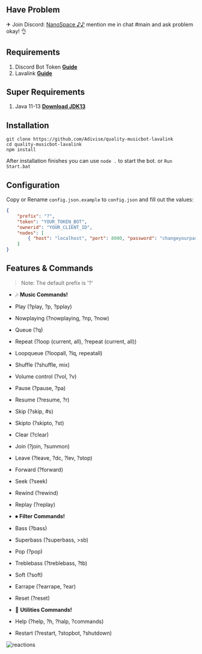 ## Have Problem

✈ Join Discord:  [NanoSpace ♪♪](https://discord.gg/4pk97A2)
   mention me in chat #main and ask problem okay! 👌


## Requirements

1. Discord Bot Token **[Guide](https://discordjs.guide/preparations/setting-up-a-bot-application.html#creating-your-bot)**
2. Lavalink **[Guide](https://github.com/Frederikam/Lavalink)**

## Super Requirements 

1. Java 11-13 **[Download JDK13](https://www.oracle.com/java/technologies/javase-jdk13-downloads.html)**

## Installation

```
git clone https://github.com/Adivise/quality-musicbot-lavalink
cd quality-musicbot-lavalink
npm install
```
After installation finishes you can use `node .` to start the bot. or `Run Start.bat`

## Configuration

Copy or Rename `config.json.example` to `config.json` and fill out the values:

```json
{
	"prefix": "?",
	"token": "YOUR_TOKEN_BOT",
	"ownerid": "YOUR_CLIENT_ID",
	"nodes": [
		{ "host": "localhost", "port": 8000, "password": "changeyourpassword" }
	]
}
```

## Features & Commands

> Note: The default prefix is '?'

* 🎶 **Music Commands!**
* Play (?play, ?p, ?pplay)
* Nowplaying (?nowplaying, ?np, ?now)
* Queue (?q)
* Repeat (?loop (current, all), ?repeat (current, all))
* Loopqueue (?loopall, ?lq, repeatall)
* Shuffle (?shuffle, mix)
* Volume control (?vol, ?v)
* Pause (?pause, ?pa)
* Resume (?resume, ?r)
* Skip (?skip, #s)
* Skipto (?skipto, ?st)
* Clear (?clear)
* Join (?join, ?summon)
* Leave (?leave, ?dc, ?lev, ?stop)
* Forward (?forward)
* Seek (?seek)
* Rewind (?rewind)
* Replay (?replay)

* ⏺ **Filter Commands!**
* Bass (?bass)
* Superbass (?superbass, >sb)
* Pop (?pop)
* Treblebass (?treblebass, ?tb)
* Soft (?soft)
* Earrape (?earrape, ?ear)
* Reset (?reset)

* 📑 **Utilities Commands!**
* Help (?help, ?h, ?halp, ?commands)
* Restart (?restart, ?stopbot, ?shutdown)


![reactions](https://i.imgur.com/ON9MZYU.png)
